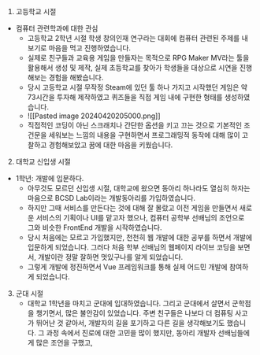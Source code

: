 1. 고등학교 시절
* 컴퓨터 관련학과에 대한 관심
	* 고등학교 2학년 시절 학생 창의인재 연구라는 대회에 컴퓨터 관련된 주제를 내보기로 마음을 먹고 진행하였습니다.
	* 실제로 친구들과 교육용 게임을 만들자는 목적으로 RPG Maker MV라는 툴을 활용해서 생성 및 제작, 실제 초등학교를 찾아가 학생들을 대상으로 시연을 진행해보는 경험을 해봤습니다.
	* 당시 고등학교 시절 무작정 Steam에 있던 툴 하나 가지고 시작했던 게임은 약 73시간을 투자해 제작하였고 퀴즈들을 직접 게임 내에 구현한 형태를 생성하였습니다.
	* ![[Pasted image 20240420205000.png]]
	* 직접적인 코딩이 아닌 스크래치나 간단한 옵션을 키고 끄는 것으로 기본적인 조건문을 세워보는 느낌의 내용을 구현하면서 프로그래밍적 동작에 대해 많이 고찰하고 경험해보았고 꿈에 대한 마음을 키웠습니다.
2. 대학교 신입생 시절
* 1학년: 개발에 입문하다.
	*  아무것도 모르던 신입생 시절, 대학교에 왔으면 동아리 하나라도 열심히 하자는 마음으로 BCSD Lab이라는 개발동아리를 가입하였습니다.
	* 하지만 그때 서비스를 만든다는 것에 대해 잘 몰랐고 이전 게임을 만들면서 새로운 서비스의 기획이나 UI를 맡고자 했으나, 컴퓨터 공학부 선배님의 조언으로 그와 비슷한 FrontEnd 개발을 시작하였습니다.
	* 당시 처음에는 모르고 가입했지만, 천천히 웹 개발에 대한 공부를 하면서 개발에 입문하게 되었습니다. 그러다 처음 학부 선배님의 웹페이지 라이브 코딩을 보면서, 개발이란 정말 잘하면 멋있구나를 알게 되었습니다.
	* 그렇게 개발에 정진하면서 Vue 프레임워크를 통해 실제 어드민 개발에 참여하게 되었습니다.
3. 군대 시절
	* 대학교 1학년을 마치고 군대에 입대하였습니다. 그리고 군대에서 살면서 군학점을 챙기면서, 많은 불안감이 있었습니다. 주변 친구들은 나보다 더 컴퓨팅 사고가 뛰어난 것 같아서, 개발자의 길을 포기하고 다른 길을 생각해보기도 했습니다. 그 과정 속에서 진로에 대한 고민을 많이 했지만, 동아리 개발자 선배님들에게 많은 조언을 구했고, 
